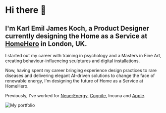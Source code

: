 # Hi there 👋
## I'm Karl Emil James Koch, a Product Designer currently designing the Home as a Service at [HomeHero](https://www.homehero.co.uk) in London, UK.

I started out my career with training in psychology and a Masters in Fine Art, creating behaviour-influencing sculptures and digital installations.

Now, having spent my career bringing experience design practices to rare diseases and delivering elegant AI-driven solutions to change the face of renewable energy, I'm designing the future of Home as a Service at HomeHero.

Previously, I've worked for [NeuerEnergy](https://www.neuerenergy.com), [Cognite](https://www.cognite.co), Incuna and [Apple](https://www.apple.com/uk/retail).

![My portfolio](https://www.kejk.tech/img/portfolio.03ef5548.webp)

<!--
**kemiljk/kemiljk** is a ✨ _special_ ✨ repository because its `README.md` (this file) appears on your GitHub profile.

Here are some ideas to get you started:

- 🔭 I’m currently working on ...
- 🌱 I’m currently learning ...
- 👯 I’m looking to collaborate on ...
- 🤔 I’m looking for help with ...
- 💬 Ask me about ...
- 📫 How to reach me: ...
- 😄 Pronouns: ...
- ⚡ Fun fact: ...
-->
